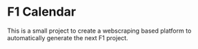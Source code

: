 # F1 Calendar

This is a small project to create a webscraping based platform to automatically generate the next F1 project.
